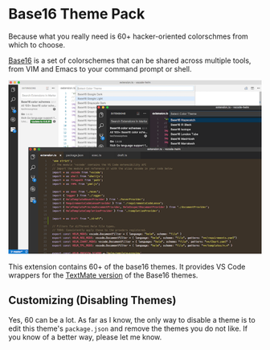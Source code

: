 # Base16 Theme Pack

Because what you really need is 60+ hacker-oriented colorschmes from which to choose.

[Base16](http://chriskempson.com/projects/base16/) is a set of colorschemes that can be shared across multiple tools, from VIM and Emacs to your command prompt or shell.

![Sample Color Schemes](composite.png)

This extension contains 60+ of the base16 themes. It provides VS Code wrappers for the [TextMate version](https://github.com/chriskempson/base16-textmate) of the Base16 themes.

## Customizing (Disabling Themes)

Yes, 60 can be a lot. As far as I know, the only way to disable a theme is to edit this theme's `package.json` and remove the themes you do not like. If you know of a better way, please let me know.
